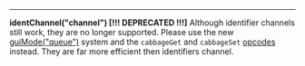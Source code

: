 <a name="identChannel"><h3 style="padding-top: 40px; margin-top: 40px;"></h3></a>
_____________________________
**identChannel("channel")  [!!! DEPRECATED !!!]**
Although identifier channels still work, they are no longer supported. Please use the new [guiMode("queue")](./controlling_widgets.md) system and the `cabbageGet` and `cabbageSet` [opcodes](./cabbage_opcodes.md) instead. They are far more efficient then identifiers channel.   